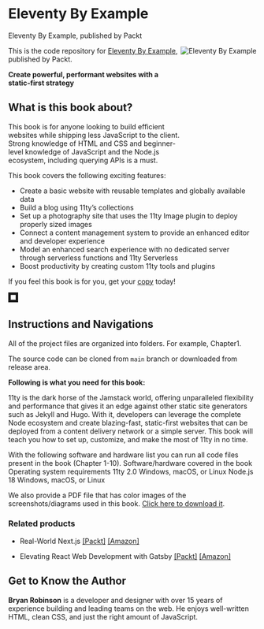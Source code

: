 # Eleventy By Example			
Eleventy By Example, published by Packt

<a href="https://www.packtpub.com/product/eleventy-by-example/9781804610497"><img src="https://static.packt-cdn.com/products/9781804610497/cover/smaller" alt="Eleventy By Example" height="256px" align="right"></a>

This is the code repository for [Eleventy By Example](https://www.packtpub.com/product/eleventy-by-example/9781804610497), published by Packt.

**Create powerful, performant websites with a static-first strategy**

## What is this book about?

This book is for anyone looking to build efficient websites while shipping less JavaScript to the client. Strong knowledge of HTML and CSS and beginner-level knowledge of JavaScript and the Node.js ecosystem, including querying APIs is a must.	

This book covers the following exciting features:

* Create a basic website with reusable templates and globally available data
* Build a blog using 11ty’s collections
* Set up a photography site that uses the 11ty Image plugin to deploy properly sized images
* Connect a content management system to provide an enhanced editor and developer experience
* Model an enhanced search experience with no dedicated server through serverless functions and 11ty Serverless
* Boost productivity by creating custom 11ty tools and plugins

If you feel this book is for you, get your [copy](https://www.amazon.com/Eleventy-Example-performant-static-first-mentality/dp/1804610496/ref=tmm_pap_swatch_0?_encoding=UTF8&qid=&sr=) today!

<a href="https://www.packtpub.com/?utm_source=github&utm_medium=banner&utm_campaign=GitHubBanner"><img src="https://raw.githubusercontent.com/PacktPublishing/GitHub/master/GitHub.png" 
alt="https://www.packtpub.com/" border="5" /></a>


## Instructions and Navigations
All of the project files are organized into folders. For example, Chapter1.

The source code can be cloned from `main` branch or downloaded from release area.

**Following is what you need for this book:**

11ty is the dark horse of the Jamstack world, offering unparalleled flexibility and performance that gives it an edge against other static site generators such as Jekyll and Hugo. With it, developers can leverage the complete Node ecosystem and create blazing-fast, static-first websites that can be deployed from a content delivery network or a simple server. This book will teach you how to set up, customize, and make the most of 11ty in no time.

With the following software and hardware list you can run all code files present in the book (Chapter 1-10).
Software/hardware covered in the book	Operating system requirements
11ty 2.0	Windows, macOS, or Linux
Node.js 18	Windows, macOS, or Linux

We also provide a PDF file that has color images of the screenshots/diagrams used in this book. [Click here to download it](https://packt.link/ERy5P).


### Related products <Other books you may enjoy>
* Real-World Next.js  [[Packt]](https://www.packtpub.com/product/real-world-nextjs/9781801073493) [[Amazon]](https://www.amazon.com/Real-World-Next-js-high-performance-applications-production/dp/180107349X)

* Elevating React Web Development with Gatsby  [[Packt]](https://www.packtpub.com/product/elevating-react-web-development-with-gatsby/9781800209091) [[Amazon]](https://www.amazon.com/Elevating-React-Web-Development-Gatsby/dp/1800209096)

## Get to Know the Author
**Bryan Robinson** is a developer and designer with over 15 years of experience building and leading teams on the web. He enjoys well-written HTML, clean CSS, and just the right amount of JavaScript.
